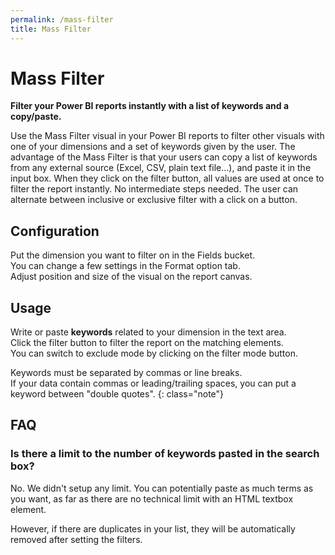 ```yaml
---
permalink: /mass-filter
title: Mass Filter
---
```

# Mass Filter
**Filter your Power BI reports instantly with a list of keywords and a copy/paste.**

Use the Mass Filter visual in your Power BI reports to filter other visuals with one of your dimensions and a set of keywords given by the user. The advantage of the Mass Filter is that your users can copy a list of keywords from any external source (Excel, CSV, plain text file...), and paste it in the input box. When they click on the filter button, all values are used at once to filter the report instantly. No intermediate steps needed. The user can alternate between inclusive or exclusive filter with a click on a button.

## Configuration
Put the dimension you want to filter on in the Fields bucket.<br />
You can change a few settings in the Format option tab.<br />
Adjust position and size of the visual on the report canvas.

## Usage
Write or paste __keywords__ related to your dimension in the text area.<br />
Click the filter button to filter the report on the matching elements.<br />
You can switch to exclude mode by clicking on the filter mode button.

Keywords must be separated by commas or line breaks.<br />
If your data contain commas or leading/trailing spaces, you can put a keyword between "double quotes".
{: class="note"}

## FAQ

### Is there a limit to the number of keywords pasted in the search box?
No. We didn't setup any limit.
You can potentially paste as much terms as you want, as far as there are no technical limit with an HTML textbox element.

However, if there are duplicates in your list, they will be automatically removed after setting the filters.

